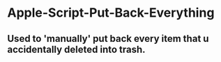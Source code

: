 # Apple-Script-Put-Back-Everything

## Used to 'manually' put back every item that u accidentally deleted into trash.
